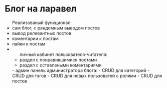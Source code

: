 <h1>Блог на ларавел</h1>
<ul>Реализованый функционал:
<li>сам блог, с рандомным выводом постов</li>
<li>вывод релевантных постов</li>
<li>коментарии к постам</li>
<li>лайки к постам</li>
<li>
<ul>личный кабинет пользователя-читателя:
    <li>раздел с понравившимися постами</li>
    <li>раздел с оставлеными коментариями</li>
</ul>
</li>
- админ панель администратора блога:
- CRUD для категорий
- CRUD для тэгов
- CRUD для новых пользоватей с ролями
- CRUD для постов
